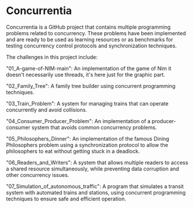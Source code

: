 ﻿# Concurrentia
 
Concurrentia is a GitHub project that contains multiple programming problems related to concurrency. These problems have been implemented and are ready to be used as learning resources or as benchmarks for testing concurrency control protocols and synchronization techniques.

The challenges in this project include:

"01_A-game-of-NIM-main": An implementation of the game of Nim it doesn't necessarily use threads, it's here just for the graphic part.

"02_Family_Tree": A family tree builder using concurrent programming techniques.

"03_Train_Problem": A system for managing trains that can operate concurrently and avoid collisions.

"04_Consumer_Producer_Problem": An implementation of a producer-consumer system that avoids common concurrency problems.

"05_Philosophers_Dinner": An implementation of the famous Dining Philosophers problem using a synchronization protocol to allow the philosophers to eat without getting stuck in a deadlock.

"06_Readers_and_Writers": A system that allows multiple readers to access a shared resource simultaneously, while preventing data corruption and other concurrency issues.

"07_Simulation_of_autonomous_traffic": A program that simulates a transit system with automated trains and stations, using concurrent programming techniques to ensure safe and efficient operation.
